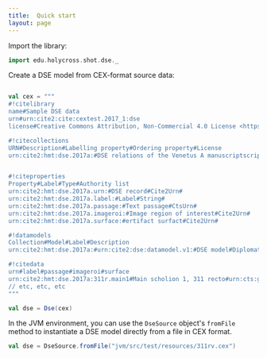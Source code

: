 ```yaml
---
title:  Quick start
layout: page
---
```



Import the library:


```scala
import edu.holycross.shot.dse._
```


Create a DSE model from CEX-format source data:


```scala

val cex = """
#!citelibrary
name#Sample DSE data
urn#urn:cite2:cite:cextest.2017_1:dse
license#Creative Commons Attribution, Non-Commercial 4.0 License <https://creativecommons.org/licenses/by-nc/4.0/>.

#!citecollections
URN#Description#Labelling property#Ordering property#License
urn:cite2:hmt:dse.2017a:#DSE relations of the Venetus A manuscriptscript#urn:cite2:hmt:dse.2017a.label:##CC-attribution-share-alike


#!citeproperties
Property#Label#Type#Authority list
urn:cite2:hmt:dse.2017a.urn:#DSE record#Cite2Urn#
urn:cite2:hmt:dse.2017a.label:#Label#String#
urn:cite2:hmt:dse.2017a.passage:#Text passage#CtsUrn#
urn:cite2:hmt:dse.2017a.imageroi:#Image region of interest#Cite2Urn#
urn:cite2:hmt:dse.2017a.surface:#ertifact surfact#Cite2Urn#

#!datamodels
Collection#Model#Label#Description
urn:cite2:hmt:dse.2017a:#urn:cite2:dse:datamodel.v1:#DSE model#Diplomatic Scholarly Edition (DSE) model.  See documentation at <https://github.com/cite-architecture/dse>.

#!citedata
urn#label#passage#imageroi#surface
urn:cite2:hmt:dse.2017a:311r.main1#Main scholion 1, 311 recto#urn:cts:greekLit:tlg5026.msA.hmt:24.A2#urn:cite2:hmt:vaimg:VA311RN_0481@0.216,0.0811,0.61,0.0751#urn:cite2:hmt:msA:311r
// etc, etc, etc
"""

val dse = Dse(cex)
```

In the JVM environment, you can use the `DseSource` object's `fromFile` method to instantiate a DSE model directly from a file in CEX format.


```scala
val dse = DseSource.fromFile("jvm/src/test/resources/311rv.cex")
```
